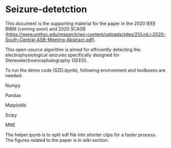 # Seizure-detetction

This document is the supporting material for the paper in the 2020 IEEE BIBM (coming soon) and 2020 SCASB (https://www.unthsc.edu/research/wp-content/uploads/sites/21/LinLi-2020-South-Central-ASB-Meeting-Abstract.pdf).

This open-source algorithm is aimed for efficiently detecting the electrophysiological seizures specifically designed for Stereoelectroencephalography (SEEG).

To run the demo code (SZD.ipynb), following environment and toolboxes are needed:

Numpy

Pandas

Matplotlib

Scipy

MNE

The helper.ipynb is to split edf file into shorter clips for a faster process. The figures related to the paper is in wiki section.

